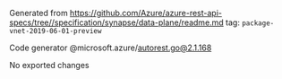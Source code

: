 Generated from https://github.com/Azure/azure-rest-api-specs/tree//specification/synapse/data-plane/readme.md tag: `package-vnet-2019-06-01-preview`

Code generator @microsoft.azure/autorest.go@2.1.168

No exported changes